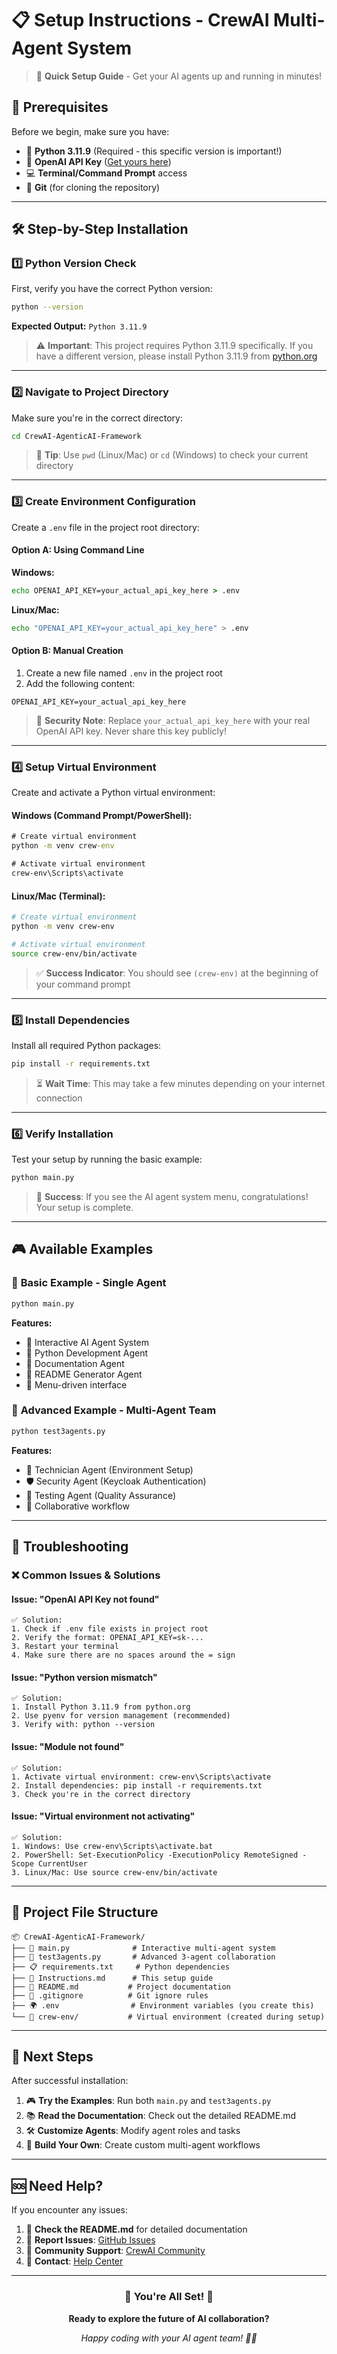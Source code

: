 # 📋 Setup Instructions - CrewAI Multi-Agent System

> 🚀 **Quick Setup Guide** - Get your AI agents up and running in minutes!

## 🎯 Prerequisites

Before we begin, make sure you have:

- 🐍 **Python 3.11.9** (Required - this specific version is important!)
- 🔑 **OpenAI API Key** ([Get yours here](https://platform.openai.com/api-keys))
- 💻 **Terminal/Command Prompt** access
- 📁 **Git** (for cloning the repository)

---

## 🛠️ Step-by-Step Installation

### 1️⃣ **Python Version Check**

First, verify you have the correct Python version:

```bash
python --version
```

**Expected Output:** `Python 3.11.9`

> ⚠️ **Important**: This project requires Python 3.11.9 specifically. If you have a different version, please install Python 3.11.9 from [python.org](https://www.python.org/downloads/)

---

### 2️⃣ **Navigate to Project Directory**

Make sure you're in the correct directory:

```bash
cd CrewAI-AgenticAI-Framework
```

> 📂 **Tip**: Use `pwd` (Linux/Mac) or `cd` (Windows) to check your current directory

---

### 3️⃣ **Create Environment Configuration**

Create a `.env` file in the project root directory:

#### Option A: Using Command Line

**Windows:**

```cmd
echo OPENAI_API_KEY=your_actual_api_key_here > .env
```

**Linux/Mac:**

```bash
echo "OPENAI_API_KEY=your_actual_api_key_here" > .env
```

#### Option B: Manual Creation

1. Create a new file named `.env` in the project root
2. Add the following content:

```env
OPENAI_API_KEY=your_actual_api_key_here
```

> 🔐 **Security Note**: Replace `your_actual_api_key_here` with your real OpenAI API key. Never share this key publicly!

---

### 4️⃣ **Setup Virtual Environment**

Create and activate a Python virtual environment:

#### **Windows (Command Prompt/PowerShell):**

```cmd
# Create virtual environment
python -m venv crew-env

# Activate virtual environment
crew-env\Scripts\activate
```

#### **Linux/Mac (Terminal):**

```bash
# Create virtual environment
python -m venv crew-env

# Activate virtual environment
source crew-env/bin/activate
```

> ✅ **Success Indicator**: You should see `(crew-env)` at the beginning of your command prompt

---

### 5️⃣ **Install Dependencies**

Install all required Python packages:

```bash
pip install -r requirements.txt
```

> ⏳ **Wait Time**: This may take a few minutes depending on your internet connection

---

### 6️⃣ **Verify Installation**

Test your setup by running the basic example:

```bash
python main.py
```

> 🎉 **Success**: If you see the AI agent system menu, congratulations! Your setup is complete.

---

## 🎮 Available Examples

### 🌱 **Basic Example - Single Agent**

```bash
python main.py
```

**Features:**

- 🤖 Interactive AI Agent System
- 🐍 Python Development Agent
- 📝 Documentation Agent  
- 📄 README Generator Agent
- 🔄 Menu-driven interface

### 🚀 **Advanced Example - Multi-Agent Team**

```bash
python test3agents.py
```

**Features:**

- 🔧 Technician Agent (Environment Setup)
- 🛡️ Security Agent (Keycloak Authentication)
- 🧪 Testing Agent (Quality Assurance)
- 👥 Collaborative workflow

---

## 🔧 Troubleshooting

### ❌ **Common Issues & Solutions**

#### **Issue: "OpenAI API Key not found"**

```
✅ Solution:
1. Check if .env file exists in project root
2. Verify the format: OPENAI_API_KEY=sk-...
3. Restart your terminal
4. Make sure there are no spaces around the = sign
```

#### **Issue: "Python version mismatch"**

```
✅ Solution:
1. Install Python 3.11.9 from python.org
2. Use pyenv for version management (recommended)
3. Verify with: python --version
```

#### **Issue: "Module not found"**

```
✅ Solution:
1. Activate virtual environment: crew-env\Scripts\activate
2. Install dependencies: pip install -r requirements.txt
3. Check you're in the correct directory
```

#### **Issue: "Virtual environment not activating"**

```
✅ Solution:
1. Windows: Use crew-env\Scripts\activate.bat
2. PowerShell: Set-ExecutionPolicy -ExecutionPolicy RemoteSigned -Scope CurrentUser
3. Linux/Mac: Use source crew-env/bin/activate
```

---

## 📁 **Project File Structure**

```
📦 CrewAI-AgenticAI-Framework/
├── 🐍 main.py              # Interactive multi-agent system
├── 🔧 test3agents.py       # Advanced 3-agent collaboration
├── 📋 requirements.txt     # Python dependencies
├── 📝 Instructions.md      # This setup guide
├── 📖 README.md           # Project documentation
├── 🙈 .gitignore          # Git ignore rules
├── 🌍 .env                # Environment variables (you create this)
└── 📁 crew-env/           # Virtual environment (created during setup)
```

---

## 🎯 **Next Steps**

After successful installation:

1. 🎮 **Try the Examples**: Run both `main.py` and `test3agents.py`
2. 📚 **Read the Documentation**: Check out the detailed README.md
3. 🛠️ **Customize Agents**: Modify agent roles and tasks
4. 🚀 **Build Your Own**: Create custom multi-agent workflows

---

## 🆘 **Need Help?**

If you encounter any issues:

1. 📖 **Check the README.md** for detailed documentation
2. 🐛 **Report Issues**: [GitHub Issues](https://github.com/jishanahmed-shaikh/CrewAI-AgenticAI-Framework/issues)
3. 💬 **Community Support**: [CrewAI Community](https://community.crewai.com/)
4. 📧 **Contact**: [Help Center](https://help.crewai.com)

---

<div align="center">

### 🎉 **You're All Set!** 🎉

**Ready to explore the future of AI collaboration?**

*Happy coding with your AI agent team! 🤖✨*

</div>
